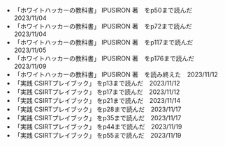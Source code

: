 - 「ホワイトハッカーの教科書」 IPUSIRON 著　をp50まで読んだ　2023/11/04
- 「ホワイトハッカーの教科書」 IPUSIRON 著　をp72まで読んだ　2023/11/04
- 「ホワイトハッカーの教科書」 IPUSIRON 著　をp117まで読んだ　2023/11/05
- 「ホワイトハッカーの教科書」 IPUSIRON 著　をp176まで読んだ　2023/11/09
- 「ホワイトハッカーの教科書」 IPUSIRON 著　を読み終えた　2023/11/12
- 「実践 CSIRTプレイブック」 をp13まで読んだ　2023/11/12
- 「実践 CSIRTプレイブック」 をp17まで読んだ　2023/11/12
- 「実践 CSIRTプレイブック」 をp21まで読んだ　2023/11/14
- 「実践 CSIRTプレイブック」 をp28まで読んだ　2023/11/17
- 「実践 CSIRTプレイブック」 をp35まで読んだ　2023/11/17
- 「実践 CSIRTプレイブック」 をp44まで読んだ　2023/11/19
- 「実践 CSIRTプレイブック」 をp55まで読んだ　2023/11/19
